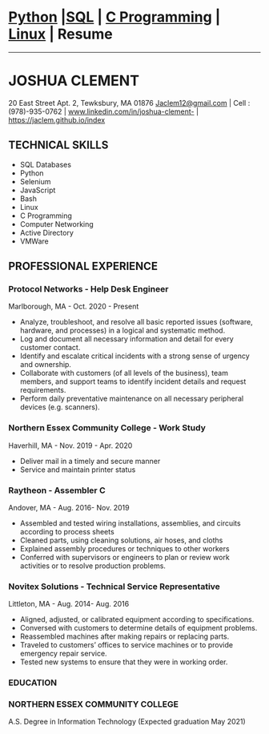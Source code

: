 # <a href="https://Jaclem.github.io/index">Python</a> |<a href="https://Jaclem.github.io/sql">SQL</a> | <a href="https://Jaclem.github.io/index">C Programming</a> | <a href="https://Jaclem.github.io/linux">Linux</a> | Resume
---

# JOSHUA CLEMENT
20 East Street Apt. 2, Tewksbury, MA 01876
Jaclem12@gmail.com | Cell : (978)-935-0762 | www.linkedin.com/in/joshua-clement- | https://jaclem.github.io/index 
## TECHNICAL SKILLS
- SQL Databases
- Python
- Selenium
- JavaScript
- Bash
- Linux
- C Programming
- Computer Networking 
- Active Directory
- VMWare

## PROFESSIONAL EXPERIENCE  
### Protocol Networks - Help Desk Engineer
Marlborough, MA - Oct. 2020 - Present
-	Analyze, troubleshoot, and resolve all basic reported issues (software, hardware, and processes) in a logical and systematic method.
-	Log and document all necessary information and detail for every customer contact.
-	Identify and escalate critical incidents with a strong sense of urgency and ownership.
-	Collaborate with customers (of all levels of the business), team members, and support teams to identify incident details and request requirements.
-	Perform daily preventative maintenance on all necessary peripheral devices (e.g. scanners).

### Northern Essex Community College - Work Study
Haverhill, MA - Nov. 2019 - Apr. 2020
-	Deliver mail in a timely and secure manner
- Service and maintain printer status 

### Raytheon - Assembler C
Andover, MA - Aug. 2016- Nov. 2019
-	Assembled and tested wiring installations, assemblies, and circuits according to process sheets
-	Cleaned parts, using cleaning solutions, air hoses, and cloths
-	Explained assembly procedures or techniques to other workers
-	Conferred with supervisors or engineers to plan or review work activities or to resolve production problems. 

### Novitex Solutions - Technical Service Representative
Littleton, MA - Aug. 2014- Aug. 2016
-	Aligned, adjusted, or calibrated equipment according to specifications.
-	Conversed with customers to determine details of equipment problems.
-	Reassembled machines after making repairs or replacing parts.
-	Traveled to customers’ offices to service machines or to provide emergency repair service.
-	Tested new systems to ensure that they were in working order.

### EDUCATION
### NORTHERN ESSEX COMMUNITY COLLEGE
A.S. Degree in Information Technology 				 (Expected graduation May 2021)
